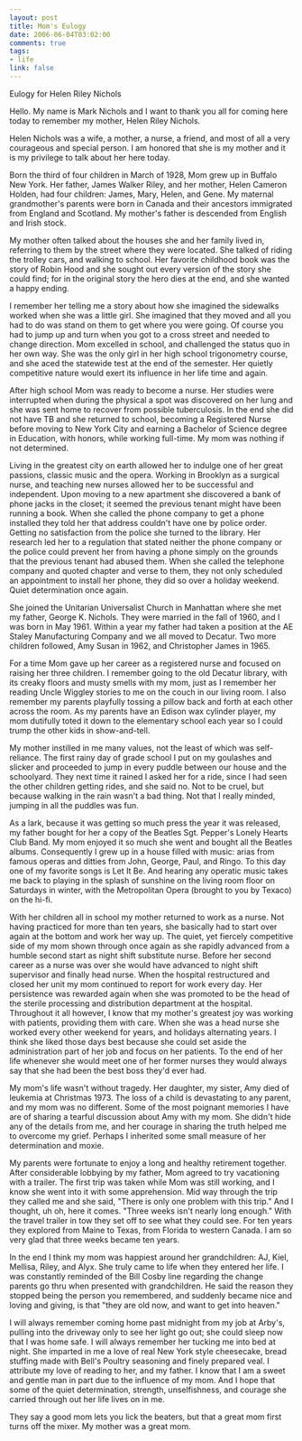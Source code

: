 ```yaml
--- 
layout: post
title: Mom's Eulogy
date: 2006-06-04T03:02:00
comments: true
tags:
- life
link: false
---
```

Eulogy for Helen Riley Nichols

Hello. My name is Mark Nichols and I want to thank you all for coming here today to remember my mother, Helen Riley Nichols.

Helen Nichols was a wife, a mother, a nurse, a friend, and most of all a very courageous and special person. I am honored that she is my mother and it is my privilege to talk about her here today.

Born the third of four children in March of 1928, Mom grew up in Buffalo New York. Her father, James Walker Riley, and her mother, Helen Cameron Holden, had four children: James, Mary, Helen, and Gene. My maternal grandmother's parents were born in Canada and their ancestors immigrated from England and Scotland. My mother's father is descended from English and Irish stock.

My mother often talked about the houses she and her family lived in, referring to them by the street where they were located. She talked of riding the trolley cars, and walking to school. Her favorite childhood book was the story of Robin Hood and she sought out every version of the story she could find; for in the original story the hero dies at the end, and she wanted a happy ending.

I remember her telling me a story about how she imagined the sidewalks worked when she was a little girl. She imagined that they moved and all you had to do was stand on them to get where you were going. Of course you had to jump up and turn when you got to a cross street and needed to change direction. Mom excelled in school, and challenged the status quo in her own way. She was the only girl in her high school trigonometry course, and she aced the statewide test at the end of the semester. Her quietly competitive nature would exert its influence in her life time and again.

After high school Mom was ready to become a nurse. Her studies were interrupted when during the physical a spot was discovered on her lung and she was sent home to recover from possible tuberculosis. In the end she did not have TB and she returned to school, becoming a Registered Nurse before moving to New York City and earning a Bachelor of Science degree in Education, with honors, while working full-time. My mom was nothing if not determined.

Living in the greatest city on earth allowed her to indulge one of her great passions, classic music and the opera. Working in Brooklyn as a surgical nurse, and teaching new nurses allowed her to be successful and independent. Upon moving to a new apartment she discovered a bank of phone jacks in the closet; it seemed the previous tenant might have been running a book. When she called the phone company to get a phone installed they told her that address couldn't have one by police order. Getting no satisfaction from the police she turned to the library. Her research led her to a regulation that stated neither the phone company or the police could prevent her from having a phone simply on the grounds that the previous tenant had abused them. When she called the telephone company and quoted chapter and verse to them, they not only scheduled an appointment to install her phone, they did so over a holiday weekend. Quiet determination once again.

She joined the Unitarian Universalist Church in Manhattan where she met my father, George K. Nichols. They were married in the fall of 1960, and I was born in May 1961. Within a year my father had taken a position at the AE Staley Manufacturing Company and we all moved to Decatur. Two more children followed, Amy Susan in 1962, and Christopher James in 1965.

For a time Mom gave up her career as a registered nurse and focused on raising her three children. I remember going to the old Decatur library, with its creaky floors and musty smells with my mom, just as I remember her reading Uncle Wiggley stories to me on the couch in our living room. I also remember my parents playfully tossing a pillow back and forth at each other across the room. As my parents have an Edison wax cylinder player, my mom dutifully toted it down to the elementary school each year so I could trump the other kids in show-and-tell.

My mother instilled in me many values, not the least of which was self-reliance. The first rainy day of grade school I put on my goulashes and slicker and proceeded to jump in every puddle between our house and the schoolyard. They next time it rained I asked her for a ride, since I had seen the other children getting rides, and she said no. Not to be cruel, but because walking in the rain wasn't a bad thing. Not that I really minded, jumping in all the puddles was fun.

As a lark, because it was getting so much press the year it was released, my father bought for her a copy of the Beatles Sgt. Pepper's Lonely Hearts Club Band. My mom enjoyed it so much she went and bought all the Beatles albums. Consequently I grew up in a house filled with music: arias from famous operas and ditties from John, George, Paul, and Ringo. To this day one of my favorite songs is Let It Be. And hearing any operatic music takes me back to playing in the splash of sunshine on the living room floor on Saturdays in winter, with the Metropolitan Opera (brought to you by Texaco) on the hi-fi.

With her children all in school my mother returned to work as a nurse. Not having practiced for more than ten years, she basically had to start over again at the bottom and work her way up. The quiet, yet fiercely competitive side of my mom shown through once again as she rapidly advanced from a humble second start as night shift substitute nurse.  Before her second career as a nurse was over she would have advanced to night shift supervisor and finally head nurse. When the hospital restructured and closed her unit my mom continued to report for work every day. Her persistence was rewarded again when she was promoted to be the head of the sterile processing and distribution department at the hospital. Throughout it all however, I know that my mother's greatest joy was working with patients, providing them with care. When she was a head nurse she worked every other weekend for years, and holidays alternating years. I think she liked those days best because she could set aside the administration part of her job and focus on her patients. To the end of her life whenever she would meet one of her former nurses they would always say that she had been the best boss they'd ever had.

My mom's life wasn't without tragedy. Her daughter, my sister, Amy died of leukemia at Christmas 1973. The loss of a child is devastating to any parent, and my mom was no different. Some of the most poignant memories I have are of sharing a tearful discussion about Amy with my mom. She didn't hide any of the details from me, and her courage in sharing the truth helped me to overcome my grief. Perhaps I inherited some small measure of her determination and moxie.

My parents were fortunate to enjoy a long and healthy retirement together. After considerable lobbying by my father, Mom agreed to try vacationing with a trailer. The first trip was taken while Mom was still working, and I know she went into it with some apprehension. Mid way through the trip they called me and she said, "There is only one problem with this trip." And I thought, uh oh, here it comes. "Three weeks isn't nearly long enough." With the travel trailer in tow they set off to see what they could see. For ten years they explored from Maine to Texas, from Florida to western Canada. I am so very glad that three weeks became ten years.

In the end I think my mom was happiest around her grandchildren: AJ, Kiel, Mellisa, Riley, and Alyx. She truly came to life when they entered her life. I was constantly reminded of the Bill Cosby line regarding the change parents go thru when presented with grandchildren. He said the reason they stopped being the person you remembered, and suddenly became nice and loving and giving, is that "they are old now, and want to get into heaven."

I will always remember coming home past midnight from my job at Arby's, pulling into the driveway only to see her light go out; she could sleep now that I was home safe. I will always remember her tucking me into bed at night. She imparted in me a love of real New York style cheesecake, bread stuffing made with Bell's Poultry seasoning and finely prepared veal. I attribute my love of reading to her, and my father. I know that I am a sweet and gentle man in part due to the influence of my mom. And I hope that some of the quiet determination, strength, unselfishness, and courage she carried through out her life lives on in me.

They say a good mom lets you lick the beaters, but that a great mom first turns off the mixer. My mother was a great mom.

